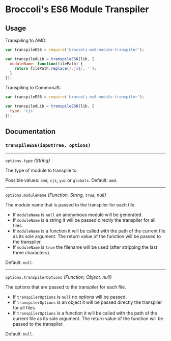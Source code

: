 # Broccoli's ES6 Module Transpiler

## Usage

Transpiling to AMD:

```javascript
var transpileES6 = require('broccoli-es6-module-transpiler');

var transpiledLib = transpileES6(lib, {
  moduleName: function(filePath) {
    return filePath.replace(/.js$/, '');
  }
});
```

Transpiling to CommonJS:

```javascript
var transpileES6 = require('broccoli-es6-module-transpiler');

var transpiledLib = transpileES6(lib, {
  type: 'cjs'
});
```

## Documentation

### `transpileES6(inputTree, options)`

---

`options.type` *{String}*

The type of module to transpile to.

Possible values: `amd`, `cjs`, `yui` or `globals`.
Default: `amd`.

---

`options.moduleName` *{Function, String, `true`, null}*

The module name that is passed to the transpiler for each file.

  - If `moduleName` is `null` an anonymous module will be generated.
  - If `moduleName` is a string it will be passed directly the transpiler for all files.
  - If `moduleName` is a function it will be called with the path of the current file as its sole argument. The return value of the function will be passed to the transpiler. 
  - If `moduleName` is `true` the filename will be used (after stripping the last three characters).

Default: `null`.

---

`options.transpilerOptions` *{Function, Object, null}*

The options that are passed to the transpiler for each file.

 - If `transpilerOptions` is `null` no options will be passed.
 - If `transpilerOptions` is an object it will be passed directly the transpiler for all files.
 - If `transpilerOptions` is a function it will be called with the path of the current file as its sole argument. The return value of the function will be passed to the transpiler.

Default: `null`.
